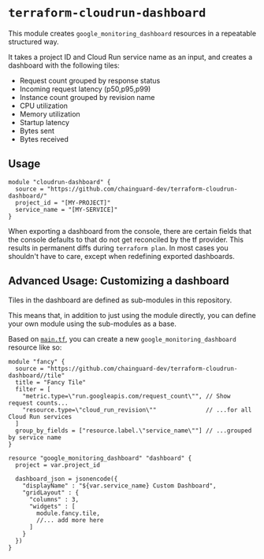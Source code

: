 # `terraform-cloudrun-dashboard`

This module creates `google_monitoring_dashboard` resources in a repeatable structured way.

It takes a project ID and Cloud Run service name as an input, and creates a dashboard with the following tiles:

- Request count grouped by response status
- Incoming request latency (p50,p95,p99)
- Instance count grouped by revision name
- CPU utilization
- Memory utilization
- Startup latency
- Bytes sent
- Bytes received

## Usage

```hcl
module "cloudrun-dashboard" {
  source = "https://github.com/chainguard-dev/terraform-cloudrun-dashboard/"
  project_id = "[MY-PROJECT]"
  service_name = "[MY-SERVICE]"
}
```

When exporting a dashboard from the console, there are certain fields that the console defaults to that do not get reconciled by the tf provider.
This results in permanent diffs during `terraform plan`.
In most cases you shouldn't have to care, except when redefining exported dashboards.

## Advanced Usage: Customizing a dashboard

Tiles in the dashboard are defined as sub-modules in this repository.

This means that, in addition to just using the module directly, you can define your own module using the sub-modules as a base.

Based on [`main.tf`](./main.tf), you can create a new `google_monitoring_dashboard` resource like so:

```hcl
module "fancy" {
  source = "https://github.com/chainguard-dev/terraform-cloudrun-dashboard//tile"
  title = "Fancy Tile"
  filter = [
    "metric.type=\"run.googleapis.com/request_count\"", // Show request counts...
    "resource.type=\"cloud_run_revision\""              // ...for all Cloud Run services
  ]
  group_by_fields = ["resource.label.\"service_name\""] // ...grouped by service name
}

resource "google_monitoring_dashboard" "dashboard" {
  project = var.project_id

  dashboard_json = jsonencode({
    "displayName" : "${var.service_name} Custom Dashboard",
    "gridLayout" : {
      "columns" : 3,
      "widgets" : [
        module.fancy.tile,
        //... add more here
      ]
    }
  })
}
```
